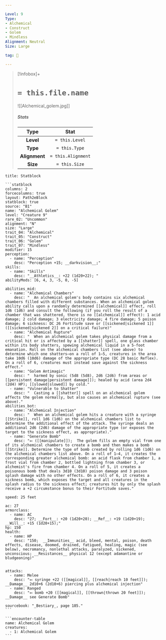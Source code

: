 ```yaml
---

Level: 9
Type:
- Alchemical
- Construct
- Golem
- Mindless
Alignment: Neutral
Size: Large

tag: 👹

---
```


> [!infobox]+
> #  `= this.file.name`
> ![[Alchemical_golem.jpg]]
> ##### Stats
> Type | Stat |
> :---:|:---:|
> **Level** | `= this.Level` |
> **Type** | `= this.Type` |
> **Alignment** | `= this.Alignment` |
> **Size** | `= this.Size` |



````ad-info
title: Statblock

```statblock
columns: 2
forcecolumns: true
layout: Path2eBlock
statblock: true
source: "B1"
name: "Alchemical Golem"
level: "Creature 9"
rare_02: "Uncommon"
alignment: "N"
size: "Large"
trait_04: "Alchemical"
trait_05: "Construct"
trait_06: "Golem"
trait_07: "Mindless"
modifier: 15
perception:
  - name: "Perception"
    desc: "Perception +15; __darkvision__;"
skills:
  - name: "Skills"
    desc: "__Athletics__: +22 (1d20+22); "
abilityMods: [6, 4, 3, -5, 0, -5]

abilities_mid:
  - name: "Alchemical Chambers"
    desc: "  An alchemical golem's body contains six alchemical chambers filled with different substances. When an alchemical golem ability calls upon a randomly determined [[alchemical]] effect, roll 1d6 (1d6) and consult the following (if you roll the result of a chamber that was shattered, there is no [[alchemical]] effect): 1 acid damage; 2 cold damage; 3 electricity damage; 4 fire damage; 5 poison damage; 6 sickness: DC 26 Fortitude save or [[sickened|sickened 1]] ([[sickened|sickened 2]] on a critical failure)"
  - name: "Alchemical Rupture"
    desc: "  When an alchemical golem takes physical damage from a critical hit or is affected by a [[shatter]] spell, one glass chamber within its body shatters, spewing alchemical liquid in a 5-foot emanation. Roll on the alchemical chambers list (see above) to determine which one shatters—on a roll of 1–5, creatures in the area take 10d6 (10d6) damage of the appropriate type (DC 28 basic Reflex). On a roll of 6, creatures must instead save against the sickness effect."
  - name: "Golem Antimagic"
    desc: "  harmed by sonic (5d8 (5d8), 2d6 (2d6) from areas or [[persistent damage|persistent damage]]); healed by acid (area 2d4 (2d4) HP); [[slowed|slowed]] by cold."
  - name: "Vulnerable to Shatter"
    desc: "  Casting a [[shatter]] spell on an alchemical golem affects the golem normally, but also causes an alchemical rupture (see above)."
abilities_bot:
  - name: "Alchemical Injection"
    desc: "  When an alchemical golem hits a creature with a syringe [[Strike]], roll 1d6 (1d6) on the alchemical chambers list to determine the additional effect of the attack. The syringe deals an additional 2d6 (2d6) damage of the appropriate type (or exposes the target to the sickness effect, as appropriate)."
  - name: "Generate Bomb"
    desc: "⬻ ([[manipulate]]);  The golem fills an empty vial from one of its alchemical chambers to create a bomb and then makes a bomb [[Strike]]. Determine the type of bomb created by rolling 1d6 (1d6) on the alchemical chambers list above. On a roll of 1–4, it creates the corresponding greater alchemical bomb: an acid flask from chamber 1, a frost vial from chamber 2, bottled lightning from chamber 3, or alchemist's fire from chamber 4. On a roll of 5, it creates a poisonous bomb that deals 3d10 (3d10) poison damage and 3 poison splash damage with no other effects. On a roll of 6, it creates a sickness bomb, which exposes the target and all creatures in the splash radius to the sickness effect; creatures hit by only the splash receive a +2 circumstance bonus to their Fortitude saves."

speed: 25 feet

ac: 27
armorclass:
  - name: AC
    desc: "27; __Fort__: +20 (1d20+20); __Ref__: +19 (1d20+19); __Will__: +15 (1d20+15);"
hp: 150
health:
  - name: HP
    desc: "150;  __Immunities__ acid, bleed, mental, poison, death effects, disease, doomed, drained, fatigued, healing, magic (see below), necromancy, nonlethal attacks, paralyzed, sickened, unconscious; __Resistances__ physical 12 (except adamantine or bludgeoning)"


attacks:
  - name: Melee
    desc: "⬻ syringe +22 ([[magical]], [[reach|reach 10 feet]]); __Damage__ 2d10+6 (2d10+6) piercing plus alchemical injection"
  - name: Ranged
    desc: "⬻ bomb +20 ([[magical]], [[thrown|thrown 20 feet]]); __Damage__ see Generate Bomb"

sourcebook: "_Bestiary_, page 185."
```

```encounter-table
name: Alchemical Golem
creatures:
  - 1: Alchemical Golem
```

````


